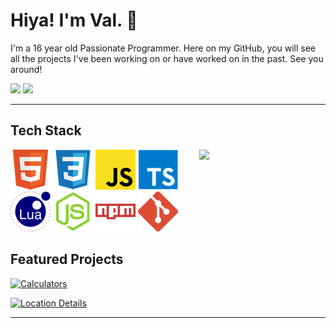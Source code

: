 # Hiya! I'm Val. 👋

I'm a 16 year old Passionate Programmer. Here on my GitHub, you will see all the projects I've been working on or have worked on in the past. See you around!

<p float="left">
  <img src="https://github-readme-stats.vercel.app/api?username=ValiantWind&show_icons=true&theme=dark&ring_color=2AB0FE" width="40%" />
  <img src="https://github-readme-stats.vercel.app/api/top-langs/?username=ValiantWind&hide=nix&layout=compact" width="40%" /> 
</p>

***

## Tech Stack


<a href="https://discord.com/users/318423524807016448">
  <img width="40%" src="https://lanyard.cnrad.dev/api/318423524807016448?bg=5865F2" align="right" />
</a>

![HTML](assets/html.png) ![CSS](assets/css.png) ![JavaScript](assets/javascript.png) ![TypeScript](assets/typescript.png) ![Lua](assets/lua.png) ![Node.js](assets/nodejs.png) ![NPM](assets/npm.png) ![Git](assets/git.png)


## Featured Projects

[![Calculators](https://github-readme-stats.vercel.app/api/pin/?username=ValiantWind&repo=Calculators&theme=dark&show_owner=true)](https://github.com/ValiantWind/Calculators)

[![Location Details](https://github-readme-stats.vercel.app/api/pin/?username=ValiantWind&repo=Location-Details&theme=dark&show_owner=true)](https://github.com/ValiantWind/Location-Details)

***
